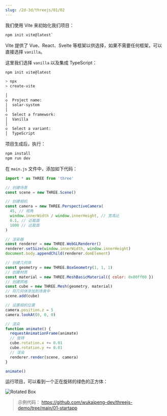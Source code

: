 ```yaml
---
slug: /2d-3d/threejs/01/02
---
```


我们使用 Vite 来初始化我们项目：

```bash
npm init vite@latest`
```

Vite 提供了 Vue、React、Svelte 等框架以供选择，如果不需要任何框架，可以直接选择 `vanilla`。

这里我们选择 `vanilla` 以及集成 TypeScript：

```bash
npm init vite@latest

> npx
> create-vite

│
◇  Project name:
│  solar-system
│
◇  Select a framework:
│  Vanilla
│
◇  Select a variant:
│  TypeScript
```

项目生成后，执行：

```bash
npm install
npm run dev
```

在 `main.js` 文件中，添加如下代码：

```js
import * as THREE from 'three'

// 创建场景
const scene = new THREE.Scene()

// 创建相机
const camera = new THREE.PerspectiveCamera(
  45, // 视角
  window.innerWidth / window.innerHeight, // 宽高比
  0.1, // 近裁面
  1000 // 远裁面
)

// 渲染器
const renderer = new THREE.WebGLRenderer()
renderer.setSize(window.innerWidth, window.innerHeight)
document.body.appendChild(renderer.domElement)

// 创建几何体
const geometry = new THREE.BoxGeometry(1, 1, 1)
// 创建材质
const material = new THREE.MeshBasicMaterial({ color: 0x00ff00 })
// 创建网格
const cube = new THREE.Mesh(geometry, material)
// 将几何体添加到场景中
scene.add(cube)

// 设置相机位置
camera.position.z = 5
camera.lookAt(0, 0, 0)

// 渲染
function animate() {
  requestAnimationFrame(animate)
  // 旋转
  cube.rotation.x += 0.01
  cube.rotation.y += 0.01
  // 渲染
  renderer.render(scene, camera)
}

animate()
```

运行项目，可以看到一个正在旋转的绿色的正方体：

![Rotated Box](https://img.wukaipeng.com//2025/04/23-173907-qDg1Ei-20250423173842_rec_-convert.gif)

> 示例代码： https://github.com/wukaipeng-dev/threejs-demo/tree/main/01-startapp